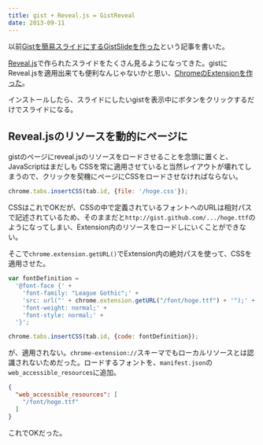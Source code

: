 ```yaml
---
title: gist + Reveal.js = GistReveal
date: 2013-09-11
---
```


以前[Gistを簡易スライドにするGistSlideを作った](/posts/2013/gist-slide.html)という記事を書いた。

[Reveal.js](https://github.com/hakimel/reveal.js)で作られたスライドをたくさん見るようになってきた。gistにReveal.jsを適用出来ても便利なんじゃないかと思い、[ChromeのExtensionを作った]((https://github.com/1000ch/GistReveal))。

インストールしたら、スライドにしたいgistを表示中にボタンをクリックするだけでスライドになる。

## Reveal.jsのリソースを動的にページに

gistのページにreveal.jsのリソースをロードさせることを念頭に置くと、JavaScriptはまだしも
CSSを常に適用させていると当然レイアウトが壊れてしまうので、クリックを契機にページにCSSをロードさせなければならない。

```js
chrome.tabs.insertCSS(tab.id, {file: '/hoge.css'});
```

CSSはこれでOKだが、CSSの中で定義されているフォントへのURLは相対パスで記述されているため、そのままだと`http://gist.github.com/.../hoge.ttf`のようになってしまい、Extension内のリソースをロードしにいくことができない。

そこで`chrome.extension.getURL()`でExtension内の絶対パスを使って、CSSを適用させた。

```js
var fontDefinition =
  '@font-face {' +
    'font-family: "League Gothic";' +
    'src: url("' + chrome.extension.getURL("/font/hoge.ttf") + '");' +
    'font-weight: normal;' +
    'font-style: normal;' +
  '}';

chrome.tabs.insertCSS(tab.id, {code: fontDefinition});
```

が、適用されない。`chrome-extension://`スキーマでもローカルリソースとは認識されないためだった。ロードするフォントを、`manifest.json`の`web_accessible_resources`に追加。

```json
{
  "web_accessible_resources": [
    "/font/hoge.ttf"
  ]
}
```

これでOKだった。
